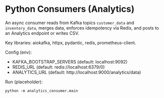 # Python Consumers (Analytics)

An async consumer reads from Kafka topics `customer_data` and `inventory_data`, merges data, enforces idempotency via Redis, and posts to an Analytics endpoint or writes CSV.

Key libraries: aiokafka, httpx, pydantic, redis, prometheus-client.

Config (env):
- KAFKA_BOOTSTRAP_SERVERS (default: localhost:9092)
- REDIS_URL (default: redis://localhost:6379/0)
- ANALYTICS_URL (default: http://localhost:9000/analytics/data)

Run (placeholder):
```
python -m analytics_consumer.main
```
